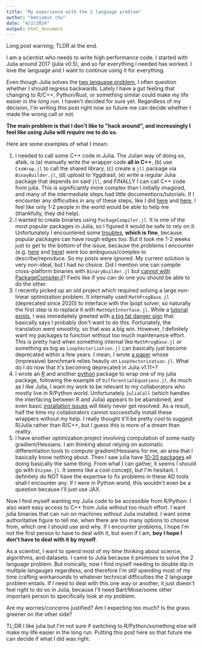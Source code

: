 ```yaml
---
title: "My experience with the 2 language problem"
author: "benjamin chu"
date: "4/2/2024"
output: html_document
---
```


Long post warning; TLDR at the end.

I am a scientist who needs to write high performance code. I started with Julia around 2017 (julia v0.5), and so far everything I needed has worked. I love the language and I want to continue using it for everything.

Even though Julia solves the [two language problem](https://discourse.julialang.org/t/two-language-problem-what-is-it/82925/5), I often question whether I should regress backwards. Lately I have a gut feeling that changing to R/C++, Python/Rust, or something similar could make my life easier *in the long run*. I haven't decided for sure yet. Regardless of my decision, I'm writing this post right now so future me can decide whether I made the wrong call or not.

**The main problem is that I don't like to "hack around", and increasingly I feel like using Julia will *require* me to do so.**

Here are some examples of what I mean: 

1. I needed to call some C++ code in Julia. The Julian way of doing so, afaik, is (a) manually write the wrapper code **all in C++**, (b) use `CxxWrap.jl` to call the shared library, (c) create a `jll` package via `BinayBuilder.jl`, (d) upload to Yggdrasil, (e) write a regular Julia package that depends on said `jll`, and FINALLY I can call C++ code from julia. This is significantly more complex than I initially imagined, and many of the intermediate steps had little documentions/tutorials. If I encounter any difficulties in any of these steps, like I did [here](https://github.com/JuliaInterop/CxxWrap.jl/issues/395) and [here](https://github.com/JuliaPackaging/BinaryBuilder.jl/issues/1306), I feel like only 1-2 people in the world would be able to help me (thankfully, they did help).
2. I wanted to create binaries using `PackageCompiler.jl`. It is one of the most popular packages in Julia, so I figured it would be safe to rely on it. Unfortunately I encountered some [troubles](https://discourse.julialang.org/t/packages-with-init-screws-up-packagecompiler-jl/112243), **which is fine**, because popular packages can have rough edges too. But it took me 1-2 weeks just to get to the bottom of the issue, because the problems I encounter (e.g. [here](https://github.com/JuliaLang/PackageCompiler.jl/issues/933) and [here](https://github.com/JuliaLang/PackageCompiler.jl/issues/927)) were too ambiguous/complex to describe/reproduce. So my posts were ignored. My current solution is very non-ideal, but I had no choice. Did I mention one can compile cross-platform binaries with `BinaryBuilder.jl` but [cannot with PackageCompiler.jl](https://github.com/JuliaLang/PackageCompiler.jl/issues/879)? Feels like if you can do one you should be able to do the other.
3. I recently picked up an old project which required solving a large non-linear optimization problem. It internally used `MathProgBase.jl` (deprecated since 2020) to interface with the Ipopt solver, so naturally the first step is to replace it with `MathOptInterface.jl`. While a [tutorial exists](https://jump.dev/MathOptInterface.jl/dev/tutorials/mathprogbase/#Transitioning-from-MathProgBase), I was immedaitely greeted with [a big fat danger sign](https://jump.dev/MathOptInterface.jl/dev/tutorials/implementing/#Implementing-a-solver-interface) that basically says I probably don't want to do this. Fortunately, the translation went smoothly, so that was a big win. However, I definitely want my packages to function without too much maintenance effort. This is pretty hard when something internal like `MathProgBase.jl` or something as big as `LoopVectorization.jl` can basically just become deprecated within a few years. I mean, I wrote [a paper](https://academic.oup.com/bioinformatics/article/39/4/btad193/7126408?login=true) whose (impressive) benchmark relies heavily on `LoopVectorization.jl`. What do I do now that it's becoming deprecated in Julia v1.11+?
4. I wrote an [R](https://github.com/biona001/knockoffsr) and another [python](https://github.com/biona001/knockoffspy) package to wrap one of my julia package, following the example of `DifferentialEquations.jl`. As much as I like Julia, I want my work to be relevant to my collaborators who mostly live in R/Python world. Unfortunately `JuliaCall` (which handles the interfacing between R and Julia) appears to be abandoned, and even basic [installation issues](https://github.com/Non-Contradiction/JuliaCall/issues/198) will likely never get resolved. As a result, half the time my collaborators cannot successfully install these wrappers without my help. I really thought it'll be pretty cool to suggest R/Julia rather than R/C++, but I guess this is more of a dream than reality. 
5. I have another optimization project involving computation of some nasty gradient/Hessians. I am thinking about relying on automatic differentiation tools to compute gradient/Hessians for me, an area that I basically know nothing about. Then I saw julia have [10-20 packages](https://juliadiff.org) all doing basically the same thing. From what I can gather, it seems I should go with `Enzyme.jl`. It seems like a cool concept, but I'm hesitant. I definitely do NOT have the expertise to fix problems in these AD tools shall I encounter any. If I were in Python world, this wouldn't even be a question because I'll just use JAX. 

Now I find myself wanting my Julia code to be accessible from R/Python. I also want easy access to C++ from Julia without too much effort. I want julia binaries that can run on machines without Julia installed. I want some authoritative figure to tell me, when there are too many options to choose from, which one I should use and why. If I encounter problems, I hope I'm not the first person to have to deal with it, but even if I am, **boy I hope I don't have to deal with it by myself**. 

As a scientist, I want to spend most of my time thinking about science, algorithms, and datasets. I came to Julia because it promises to solve the 2 language problem. But ironically, now I find myself needing to double dip in multiple langauges regardless, and therefore I'm *still* spending most of my time crafting workarounds to whatever technical difficulties the 2 language problem entails. If I need to deal with this one way or another, it just doesn't feel right to do so in Julia, because I'll need Bart/Mose/some other important person to specifically look at *my problem*. 

Are my worries/concerns justified? Am I expecting too much? Is the grass greener on the other side?

TL;DR I like julia but I'm not sure if switching to R/Python/something else will make my life easier in the long run. Putting this post here so that future me can decide if what I did was right. 

